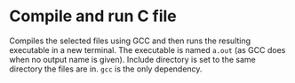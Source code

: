 # Compile and run C file

Compiles the selected files using GCC and then runs the resulting executable in a new terminal. The executable is named `a.out` (as GCC does when no output name is given). Include directory is set to the same directory the files are in. `gcc` is the only dependency.